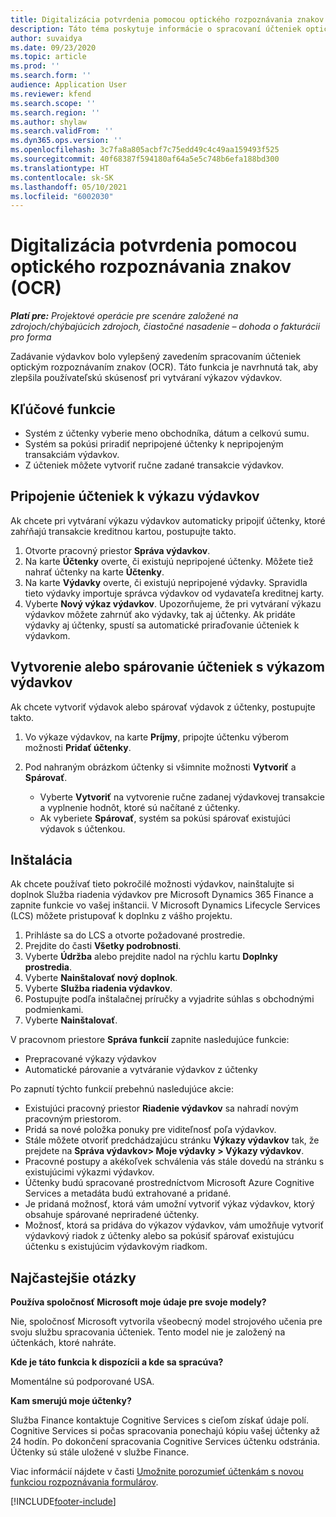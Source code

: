 ```yaml
---
title: Digitalizácia potvrdenia pomocou optického rozpoznávania znakov (OCR)
description: Táto téma poskytuje informácie o spracovaní účteniek optickým rozpoznávaním znakov (OCR).
author: suvaidya
ms.date: 09/23/2020
ms.topic: article
ms.prod: ''
ms.search.form: ''
audience: Application User
ms.reviewer: kfend
ms.search.scope: ''
ms.search.region: ''
ms.author: shylaw
ms.search.validFrom: ''
ms.dyn365.ops.version: ''
ms.openlocfilehash: 3c7fa8a805acbf7c75edd49c4c49aa159493f525
ms.sourcegitcommit: 40f68387f594180af64a5e5c748b6efa188bd300
ms.translationtype: HT
ms.contentlocale: sk-SK
ms.lasthandoff: 05/10/2021
ms.locfileid: "6002030"
---
```

# <a name="capture-a-receipt-using-ocr"></a>Digitalizácia potvrdenia pomocou optického rozpoznávania znakov (OCR)

_**Platí pre:** Projektové operácie pre scenáre založené na zdrojoch/chýbajúcich zdrojoch, čiastočné nasadenie – dohoda o fakturácii pro forma_

Zadávanie výdavkov bolo vylepšený zavedením spracovaním účteniek optickým rozpoznávaním znakov (OCR). Táto funkcia je navrhnutá tak, aby zlepšila používateľskú skúsenosť pri vytváraní výkazov výdavkov.

## <a name="key-features"></a>Kľúčové funkcie

- Systém z účtenky vyberie meno obchodníka, dátum a celkovú sumu.
- Systém sa pokúsi priradiť nepripojené účtenky k nepripojeným transakciám výdavkov.
- Z účteniek môžete vytvoriť ručne zadané transakcie výdavkov.

## <a name="attach-receipts-to-an-expense-report"></a>Pripojenie účteniek k výkazu výdavkov

Ak chcete pri vytváraní výkazu výdavkov automaticky pripojiť účtenky, ktoré zahŕňajú transakcie kreditnou kartou, postupujte takto.

  1. Otvorte pracovný priestor **Správa výdavkov**.
  2. Na karte **Účtenky** overte, či existujú nepripojené účtenky. Môžete tiež nahrať účtenky na karte **Účtenky**.
  3. Na karte **Výdavky** overte, či existujú nepripojené výdavky. Spravidla tieto výdavky importuje správca výdavkov od vydavateľa kreditnej karty.
  4. Vyberte **Nový výkaz výdavkov**. Upozorňujeme, že pri vytváraní výkazu výdavkov môžete zahrnúť ako výdavky, tak aj účtenky. Ak pridáte výdavky aj účtenky, spustí sa automatické priraďovanie účteniek k výdavkom.

## <a name="create-or-match-receipts-to-an-expense-report"></a>Vytvorenie alebo spárovanie účteniek s výkazom výdavkov
Ak chcete vytvoriť výdavok alebo spárovať výdavok z účtenky, postupujte takto.

  1. Vo výkaze výdavkov, na karte **Príjmy**, pripojte účtenku výberom možnosti **Pridať účtenky**.
  2. Pod nahraným obrázkom účtenky si všimnite možnosti **Vytvoriť** a **Spárovať**.

      - Vyberte **Vytvoriť** na vytvorenie ručne zadanej výdavkovej transakcie a vyplnenie hodnôt, ktoré sú načítané z účtenky.
      - Ak vyberiete **Spárovať**, systém sa pokúsi spárovať existujúci výdavok s účtenkou.

## <a name="installation"></a>Inštalácia

Ak chcete používať tieto pokročilé možnosti výdavkov, nainštalujte si doplnok Služba riadenia výdavkov pre Microsoft Dynamics 365 Finance a zapnite funkcie vo vašej inštancii. V Microsoft Dynamics Lifecycle Services (LCS) môžete pristupovať k doplnku z vášho projektu.

1. Prihláste sa do LCS a otvorte požadované prostredie.
2. Prejdite do časti **Všetky podrobnosti**.
3. Vyberte **Údržba** alebo prejdite nadol na rýchlu kartu **Doplnky prostredia**.
4. Vyberte **Nainštalovať nový doplnok**.
5. Vyberte **Služba riadenia výdavkov**.
6. Postupujte podľa inštalačnej príručky a vyjadrite súhlas s obchodnými podmienkami.
7. Vyberte **Nainštalovať**.

V pracovnom priestore **Správa funkcií** zapnite nasledujúce funkcie:

- Prepracované výkazy výdavkov
- Automatické párovanie a vytváranie výdavkov z účtenky

Po zapnutí týchto funkcií prebehnú nasledujúce akcie:

- Existujúci pracovný priestor **Riadenie výdavkov** sa nahradí novým pracovným priestorom.
- Pridá sa nové položka ponuky pre viditeľnosť poľa výdavkov.
- Stále môžete otvoriť predchádzajúcu stránku **Výkazy výdavkov** tak, že prejdete na **Správa výdavkov> Moje výdavky > Výkazy výdavkov**.
- Pracovné postupy a akékoľvek schválenia vás stále dovedú na stránku s existujúcimi výkazmi výdavkov.
- Účtenky budú spracované prostredníctvom Microsoft Azure Cognitive Services a metadáta budú extrahované a pridané.
- Je pridaná možnosť, ktorá vám umožní vytvoriť výkaz výdavkov, ktorý obsahuje spárované nepriradené účtenky.
- Možnosť, ktorá sa pridáva do výkazov výdavkov, vám umožňuje vytvoriť výdavkový riadok z účtenky alebo sa pokúsiť spárovať existujúcu účtenku s existujúcim výdavkovým riadkom.

## <a name="frequently-asked-questions"></a>Najčastejšie otázky

**Používa spoločnosť Microsoft moje údaje pre svoje modely?**

Nie, spoločnosť Microsoft vytvorila všeobecný model strojového učenia pre svoju službu spracovania účteniek. Tento model nie je založený na účtenkách, ktoré nahráte.

**Kde je táto funkcia k dispozícii a kde sa spracúva?**

Momentálne sú podporované USA.

**Kam smerujú moje účtenky?**

Služba Finance kontaktuje Cognitive Services s cieľom získať údaje polí. Cognitive Services si počas spracovania ponechajú kópiu vašej účtenky až 24 hodín. Po dokončení spracovania Cognitive Services účtenku odstránia. Účtenky sú stále uložené v službe Finance.

Viac informácií nájdete v časti [Umožnite porozumieť účtenkám s novou funkciou rozpoznávania formulárov](https://azure.microsoft.com/blog/enable-receipt-understanding-with-form-recognizer-s-new-capability/).


[!INCLUDE[footer-include](../includes/footer-banner.md)]
